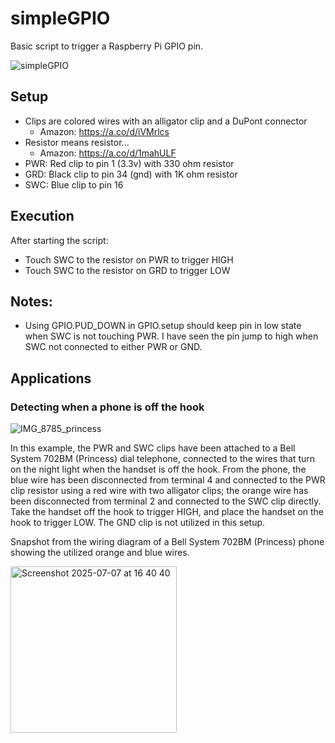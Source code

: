 # simpleGPIO
Basic script to trigger a Raspberry Pi GPIO pin.

![simpleGPIO](https://github.com/user-attachments/assets/8e2e06c5-2fb8-4d0f-a8c5-d2627f00f278)

## Setup
- Clips are colored wires with an alligator clip and a DuPont connector
  - Amazon: https://a.co/d/iVMrlcs
- Resistor means resistor...
  - Amazon: https://a.co/d/1mahULF
- PWR: Red clip to pin 1 (3.3v) with 330 ohm resistor
- GRD: Black clip to pin 34 (gnd) with 1K ohm resistor
- SWC: Blue clip to pin 16

## Execution
After starting the script:
- Touch SWC to the resistor on PWR to trigger HIGH
- Touch SWC to the resistor on GRD to trigger LOW

## Notes:
- Using GPIO.PUD_DOWN in GPIO.setup should keep pin in low state when SWC is not touching PWR. I have seen the pin jump to high when SWC not connected to either PWR or GND.

## Applications
### Detecting when a phone is off the hook

![IMG_8785_princess](https://github.com/user-attachments/assets/225b8060-4fc1-4ff3-80fa-fedf3d4e5d05)

In this example, the PWR and SWC clips have been attached to a Bell System 702BM (Princess) dial telephone, connected to the wires that turn on the night light when the handset is off the hook. From the phone, the blue wire has been disconnected from terminal 4 and connected to the PWR clip resistor using a red wire with two alligator clips; the orange wire has been disconnected from terminal 2 and connected to the SWC clip directly. Take the handset off the hook to trigger HIGH, and place the handset on the hook to trigger LOW. The GND clip is not utilized in this setup.

Snapshot from the wiring diagram of a Bell System 702BM (Princess) phone showing the utilized orange and blue wires.

<img width="266" alt="Screenshot 2025-07-07 at 16 40 40" src="https://github.com/user-attachments/assets/0b23ea7a-bc5f-4ca7-9dd5-206a7656238c" />

